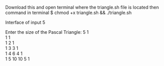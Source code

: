 Download this and open terminal where the triangle.sh file is located then command in terminal
$ chmod +x triangle.sh && ./triangle.sh

Interface of input 5

Enter the size of the Pascal Triangle: 5
1         
1         1         
1         2         1         
1         3         3         1         
1         4         6         4         1         
1         5         10        10        5         1   
